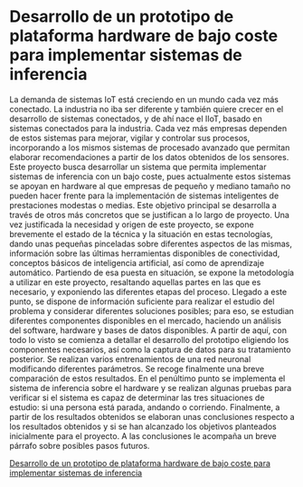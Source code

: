 # Desarrollo de un prototipo de plataforma hardware de bajo coste para implementar sistemas de inferencia

La demanda de sistemas IoT está creciendo en un mundo cada vez más conectado. La industria  no iba ser diferente y también quiere crecer en el desarrollo de sistemas conectados, y de ahí nace  el IIoT, basado en sistemas conectados para la industria. Cada vez más empresas dependen de  estos sistemas para mejorar, vigilar y controlar sus procesos, incorporando a los mismos sistemas  de procesado avanzado que permitan elaborar recomendaciones a partir de los datos obtenidos de  los sensores. Este proyecto busca desarrollar un sistema que permita implementar sistemas de inferencia  con un bajo coste, pues actualmente estos sistemas se apoyan en hardware al que empresas de  pequeño y mediano tamaño no pueden hacer frente para la implementación de sistemas inteligentes de prestaciones modestas o medias. Este objetivo principal se desarrolla a través de otros más concretos que se justifican a lo largo de proyecto. Una vez justificada la necesidad y origen de este proyecto, se expone brevemente el estado de  la técnica y la situación en estas tecnologías, dando unas pequeñas pinceladas sobre diferentes  aspectos de las mismas, información sobre las últimas herramientas disponibles de conectividad, conceptos básicos de inteligencia artificial, así como de aprendizaje automático. Partiendo de esa puesta en situación, se expone la metodología a utilizar en este proyecto,  resaltando aquellas partes en las que es necesario, y exponiendo las diferentes etapas del proceso. Llegado a este punto, se dispone de información suficiente para realizar el estudio del  problema y considerar diferentes soluciones posibles; para eso, se estudian diferentes componentes  disponibles en el mercado, haciendo un análisis del software, hardware y bases de datos disponibles. A partir de aquí, con todo lo visto se comienza a detallar el desarrollo del prototipo eligiendo  los componentes necesarios, así como la captura de datos para su tratamiento posterior. Se realizan  varios entrenamientos de una red neuronal modificando diferentes parámetros. Se recoge  finalmente una breve comparación de estos resultados. En el penúltimo punto se implementa el sistema de inferencia sobre el hardware y se realizan  algunas pruebas para verificar si el sistema es capaz de determinar las tres situaciones de estudio:  si una persona está parada, andando o corriendo. Finalmente, a partir de los resultados obtenidos se elaboran unas conclusiones respecto a los  resultados obtenidos y si se han alcanzado los objetivos planteados inicialmente para el proyecto.  A las conclusiones le acompaña un breve párrafo sobre posibles pasos futuros.


[Desarrollo de un prototipo de plataforma hardware de bajo coste para implementar sistemas de inferencia](https://1drv.ms/b/s!AA4Ham9-lzVOhdht)
